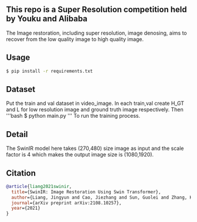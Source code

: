 ## This repo is a Super Resolution competition held by Youku and Alibaba
The Image restoration, including super resolution, image denosing, aims to recover from the low quality image to high quality image. 
## Usage 
```bash
$ pip install -r requirements.txt      
```
## Dataset
Put the train and val dataset in video_image. In each train,val create H_GT and L for low resolution image and ground truth image respectively.
Then 
'''bash
$ python main.py
'''
To run the training process.
## Detail
The SwinIR model here takes (270,480) size image as input and the scale factor is 4 which makes the output image size is (1080,1920). 
## Citation
```bibtex
@article{liang2021swinir,
  title={SwinIR: Image Restoration Using Swin Transformer},
  author={Liang, Jingyun and Cao, Jiezhang and Sun, Guolei and Zhang, Kai and Van Gool, Luc and Timofte, Radu},
  journal={arXiv preprint arXiv:2108.10257},
  year={2021}
}
```

